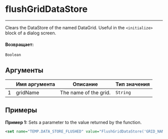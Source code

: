 # flushGridDataStore

---

Clears the DataStore of the named DataGrid. Useful in the `<initialize>` block of a dialog screen.

#### Возвращает:

`Boolean`

## Аргументы

|  | Имя аргумента | Описание | Тип значения |
| --- | --- | --- | --- |
| 1 | gridName | The name of the grid. | `String` |

## Примеры

**Пример 1:** Sets a parameter to the value returned by the function.
```xml
<set name="TEMP.DATA_STORE_FLUSHED" value="FlushGridDataStore('GRID_NAME')" />
```

